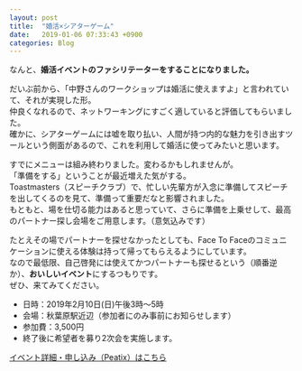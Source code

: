 ```yaml
---
layout: post
title:  "婚活×シアターゲーム"
date:   2019-01-06 07:33:43 +0900
categories: Blog
---
```


なんと、**婚活イベントのファシリテーターをすることになりました。**

だいぶ前から、「中野さんのワークショップは婚活に使えますよ」と言われていて、それが実現した形。  
仲良くなれるので、ネットワーキングにすごく適していると評価してもらいました。  
確かに、シアターゲームには嘘を取り払い、人間が持つ内的な魅力を引き出すツールという側面があるので、これを利用して婚活に使ってみたいと思います。

すでにメニューは組み終わりました。変わるかもしれませんが。  
「準備をする」ということが最近増えた気がする。  
Toastmasters（スピーチクラブ）で、忙しい先輩方が入念に準備してスピーチを出してくるのを見て、準備って重要だなと影響されました。  
もともと、場を仕切る能力はあると思っていて、さらに準備を上乗せして、最高のパートナー探し会場をご用意します。（意気込みです）

たとえその場でパートナーを探せなかったとしても、Face To Faceのコミュニケーションに使える体験は持って帰ってもらえるようにしています。  
なので最低限、自己啓発には使えてかつパートナーも探せるという（順番逆か）、**おいしいイベント**にするつもりです。  
ぜひ、来てみてください。


* 日時：2019年2月10日(日)午後3時～5時
* 会場：秋葉原駅近辺（参加者にのみ事前にお知らせします）
* 参加費：3,500円
* 終了後に希望者を募り2次会を実施します。


[イベント詳細・申し込み（Peatix）はこちら](https://impro-konkatsu.peatix.com/?fbclid=IwAR2PRYFWO0nAFSVUmACiT9StylHvBfFVEIoZ4hrk10BGarGyo6mByYXPzVg)

